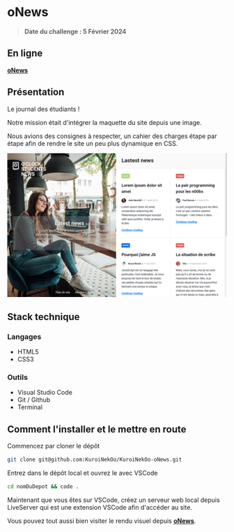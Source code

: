 # oNews

> <strong>Date du challenge : 5 Février 2024</strong>

## En ligne

<a href="https://kuroinekoo.github.io/KuroiNekOo-oNews/"><strong>oNews</strong></a>

## Présentation

Le journal des étudiants !

Notre mission était d'intégrer la maquette du site depuis une image.

Nous avions des consignes à respecter, un cahier des charges étape par étape afin de rendre le site un peu plus dynamique en CSS.

![résultat final desktop](/ressources/resultat.png)

## Stack technique

### Langages

- HTML5
- CSS3

### Outils

- Visual Studio Code
- Git / Github
- Terminal

## Comment l'installer et le mettre en route

Commencez par cloner le dépôt

```bash
git clone git@github.com:KuroiNekOo/KuroiNekOo-oNews.git
```

Entrez dans le dépôt local et ouvrez le avec VSCode

```bash
cd nomDuDepot && code .
```

Maintenant que vous êtes sur VSCode, créez un serveur web local depuis LiveServer qui est une extension VSCode afin d'accéder au site.

Vous pouvez tout aussi bien visiter le rendu visuel depuis <a href="https://kuroinekoo.github.io/KuroiNekOo-oNews/"><strong>oNews</strong></a>.

